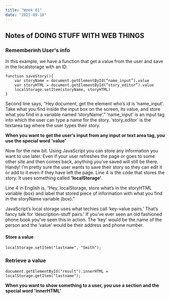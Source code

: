 ```yaml
---
title: "Week 01"
date: "2021-09-18"
---
```


## Notes of DOING STUFF WITH WEB THINGS

### Rememberinh User's info

In this example, we have a function that get a value from the user and save in the localstorage with an ID.

```
function saveStory(){
    var storyName = document.getElementById(“name_input”).value
    var storyHTML = document.getElementById(“story_editor”).value
    localStorage.setItem(storyName, storyHTML)
}
```

Second line says, “Hey document, get the element who’s id is ‘name_input’. Take what you find inside the input box on the screen, its value, and store what you find in a variable named ‘storyName’.”
‘name_input’ is an input tag into which the user can type a name for the story.
‘story_editor’ is the textarea tag where the user types their story.

**When you want to get the user’s input from any input or text area tag, you use the special word 'value'**

Now for the new bit. Using JavaScript you can store any information you want to use later. Even if your user refreshes the page or goes to some other site and then comes back, anything you’ve saved will still be there. Handy! I’m pretty sure the user wants to
save their story so they can edit it or add to it even if they have left the page. Line 4 is the code that stores the story. It uses something called **'localStorage'**.

Line 4 in English is, “Hey, localStorage, store what’s in the storyHTML variable (box) and label that stored piece of information with what you find in the storyName variable (box).”

JavaScript’s local storage uses what techies call ‘key-value pairs.’ That’s fancy talk for ‘description-stuff pairs.’ If you’ve ever seen an old fashioned phone book you’ve seen this in action. The ‘key’ would be the name of the person and the ‘value’ would be their address and phone number.

#### Store a value

```
localStorage.setItem("lastname", "Smith");
```

### Retrieve a value

```
document.getElementById("result").innerHTML = localStorage.getItem("lastname");
```

**When you want to show something to a user, you use a section and the special word 'innerHTML'**
